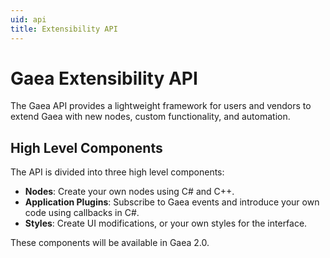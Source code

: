 ```yaml
---
uid: api
title: Extensibility API
---
```


# Gaea Extensibility API

The Gaea API provides a lightweight framework for users and vendors to extend Gaea with new nodes, custom functionality, and automation.

## High Level Components

The API is divided into three high level components:
- **Nodes**: Create your own nodes using C# and C++.
- **Application Plugins**: Subscribe to Gaea events and introduce your own code using callbacks in C#.
- **Styles**: Create UI modifications, or your own styles for the interface.

These components will be available in Gaea 2.0.